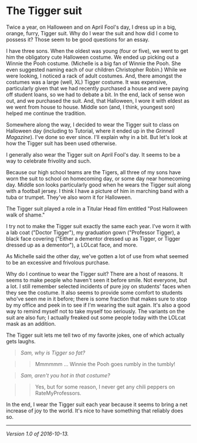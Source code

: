 The Tigger suit
===============

Twice a year, on Halloween and on April Fool's day, I dress up in a big,
orange, furry, Tigger suit.  Why do I wear the suit and how did I come
to possess it?  Those seem to be good questions for an essay.

I have three sons.  When the oldest was young (four or five), we went to
get him the obligatory cute Halloween costume.  We ended up picking out
a Winnie the Pooh costume.  (Michelle is a big fan of Winnie the Pooh.
She even suggested naming each of our children Christopher Robin.)  While
we were looking, I noticed a rack of adult costumes.  And, there amongst
the costumes was a large (well, XL) Tigger costume.  It was expensive,
particularly given that we had recently purchased a house and were 
paying off student loans, so we had to debate a bit.  In the end, lack of
sense won out, and we purchased the suit.  And, that Halloween, I wore
it with eldest as we went from house to house.  Middle son (and, I think,
youngest son) helped me continue the tradition.

Somewhere along the way, I decided to wear the Tigger suit to class on
Halloween day (including to Tutorial, where it ended up in the _Grinnell
Magazine_).  I've done so ever since.  I'll explain why in a bit.  But
let's look at how the Tigger suit has been used otherwise.

I generally also wear the Tigger suit on April Fool's day.  It seems to
be a way to celebrate frivolity and such.

Because our high school teams are the Tigers, all three of my sons have
worn the suit to school on homecoming day, or some day near homecoming
day.  Middle son looks particularly good when he wears the Tigger suit
along with a football jersey.  I think I have a picture of him in marching
band with a tuba or trumpet.  They've also worn it for Halloween.

The Tigger suit played a role in a Titular Head film entitled "Post
Halloween walk of shame."  

I try not to make the Tigger suit exactly the same each year.  I've worn
it with a lab coat ("Doctor Tigger"), my graduation gown ("Professor
Tigger), a black face covering ("Either a dementor dressed up as Tigger,
or Tigger dressed up as a dementor"), a LOLcat face, and more.

As Michelle said the other day, we've gotten a lot of use from what seemed
to be an excessive and frivolous purchase.

Why do I continue to wear the Tigger suit?  There are a host of reasons.
It seems to make people who haven't seen it before smile.  Not everyone,
but a lot.  I still remember selected incidents of pure joy on students'
faces when they see the costume.  It also seems to provide some comfort
to students who've seen me in it before; there is some fraction that
makes sure to stop by my office and peek in to see if I'm wearing the
suit again.  It's also a good way to remind myself not to take myself too
seriously.  The variants on the suit are also fun; I actually freaked out
some people today with the LOLcat mask as an addition.

The Tigger suit lets me tell two of my favorite jokes, one of which
actually gets laughs.

> _Sam, why is Tigger so fat?_

>> Mmmmmm ...  Winnie the Pooh goes rumbly in the tumbly!

> _Sam, aren't you hot in that costume?_

>> Yes, but for some reason, I never get any chili peppers on
   RateMyProfessors.

In the end, I wear the Tigger suit each year because it seems to bring
a net increase of joy to the world.  It's nice to have something that
reliably does so.

---

*Version 1.0 of 2016-10-13.*
